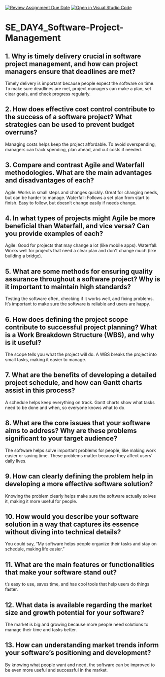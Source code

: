 [![Review Assignment Due Date](https://classroom.github.com/assets/deadline-readme-button-22041afd0340ce965d47ae6ef1cefeee28c7c493a6346c4f15d667ab976d596c.svg)](https://classroom.github.com/a/9pw6JKcu)
[![Open in Visual Studio Code](https://classroom.github.com/assets/open-in-vscode-2e0aaae1b6195c2367325f4f02e2d04e9abb55f0b24a779b69b11b9e10269abc.svg)](https://classroom.github.com/online_ide?assignment_repo_id=18412871&assignment_repo_type=AssignmentRepo)
# SE_DAY4_Software-Project-Management
## 1. Why is timely delivery crucial in software project management, and how can project managers ensure that deadlines are met?
Timely delivery is important because people expect the software on time. To make sure deadlines are met, project managers can make a plan, set clear goals, and check progress regularly.

## 2. How does effective cost control contribute to the success of a software project? What strategies can be used to prevent budget overruns?
Managing costs helps keep the project affordable. To avoid overspending, managers can track spending, plan ahead, and cut costs if needed.
## 3. Compare and contrast Agile and Waterfall methodologies. What are the main advantages and disadvantages of each?
Agile: Works in small steps and changes quickly. Great for changing needs, but can be harder to manage.
Waterfall: Follows a set plan from start to finish. Easy to follow, but doesn’t change easily if needs change.

## 4. In what types of projects might Agile be more beneficial than Waterfall, and vice versa? Can you provide examples of each?
Agile: Good for projects that may change a lot (like mobile apps).
Waterfall: Works well for projects that need a clear plan and don't change much (like building a bridge).

## 5. What are some methods for ensuring quality assurance throughout a software project? Why is it important to maintain high standards?
Testing the software often, checking if it works well, and fixing problems. It’s important to make sure the software is reliable and users are happy.

## 6. How does defining the project scope contribute to successful project planning? What is a Work Breakdown Structure (WBS), and why is it useful?
The scope tells you what the project will do. A WBS breaks the project into small tasks, making it easier to manage.

## 7. What are the benefits of developing a detailed project schedule, and how can Gantt charts assist in this process?
A schedule helps keep everything on track. Gantt charts show what tasks need to be done and when, so everyone knows what to do.

## 8. What are the core issues that your software aims to address? Why are these problems significant to your target audience?
The software helps solve important problems for people, like making work easier or saving time. These problems matter because they affect users' daily lives.

## 9. How can clearly defining the problem help in developing a more effective software solution?
Knowing the problem clearly helps make sure the software actually solves it, making it more useful for people.

## 10. How would you describe your software solution in a way that captures its essence without diving into technical details?
You could say, “My software helps people organize their tasks and stay on schedule, making life easier.”

## 11. What are the main features or functionalities that make your software stand out?
t’s easy to use, saves time, and has cool tools that help users do things faster.

## 12. What data is available regarding the market size and growth potential for your software?
The market is big and growing because more people need solutions to manage their time and tasks better.


## 13. How can understanding market trends inform your software’s positioning and development?
By knowing what people want and need, the software can be improved to be even more useful and successful in the market.
